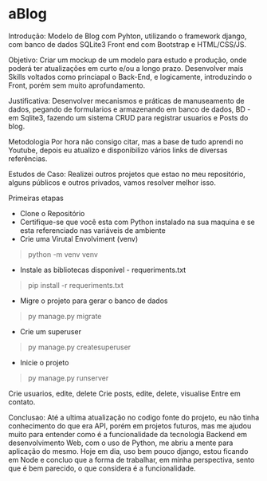 # aBlog
Introdução:
Modelo de Blog com Pyhton, utilizando o framework django, com banco de dados SQLite3
Front end com Bootstrap e HTML/CSS/JS.

Objetivo:
Criar um mockup de um modelo para estudo e produção, onde poderá ter atualizações em curto e/ou a longo prazo.
Desenvolver mais Skills voltados como princiapal o Back-End, e logicamente, introduzindo o Front, porém sem muito aprofundamento.

Justificativa:
Desenvolver mecanismos e práticas de manuseamento de dados, pegando de formularios e armazenando em banco de dados,
BD - em Sqlite3, fazendo um sistema CRUD para registrar usuarios e Posts do blog.

Metodologia
Por hora não consigo citar, mas a base de tudo aprendi no Youtube, depois eu atualizo e disponibilizo vários links de diversas referências.

Estudos de Caso:
Realizei outros projetos que estao no meu repositório, alguns públicos e outros privados, vamos resolver melhor isso.

Primeiras etapas
- Clone o Repositório
- Certifique-se que você esta com Python instalado na sua maquina e se esta referenciado nas variáveis de ambiente
- Crie uma Virutal Envolviment (venv)
> python -m venv venv 
- Instale as bibliotecas disponível - requeriments.txt
> pip install -r requeriments.txt
- Migre o projeto para gerar o banco de dados
> py manage.py migrate
- Crie um superuser
> py manage.py createsuperuser
- Inicie o projeto
> py manage.py runserver

Crie usuarios, edite, delete
Crie posts, edite, delete, visualise
Entre em contato.

Conclusao:
Até a ultima atualização no codigo fonte do projeto, eu não tinha conhecimento do que era API, porém em projetos futuros, mas me ajudou muito para entender como é a funcionalidade da tecnologia Backend em desenvolvimento Web, com o uso de Python, me abriu a mente para aplicação do mesmo. Hoje em dia, uso bem pouco django, estou ficando em Node e concluo que a forma de trabalhar, em minha perspectiva, sento que é bem parecido, o que considera é a funcionalidade.
